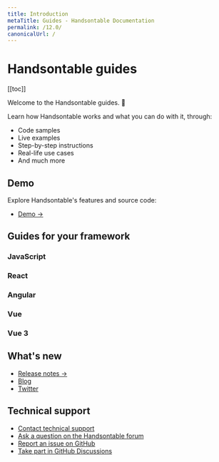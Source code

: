```yaml
---
title: Introduction
metaTitle: Guides - Handsontable Documentation
permalink: /12.0/
canonicalUrl: /
---
```


# Handsontable guides

[[toc]]

Welcome to the Handsontable guides. 👋

Learn how Handsontable works and what you can do with it, through:
- Code samples
- Live examples
- Step-by-step instructions
- Real-life use cases
- And much more

## Demo

Explore Handsontable's features and source code:

- [Demo &#8594;](@/guides/getting-started/demo.md)

## Guides for your framework

<div class="row-items-container">
  <Link href="/docs/12.0/binding-to-data/" hide-latest-version class="row-item">
    <ImageVersioned className="integration-framework-logo" src="/docs/12.0/img/pages/introduction/javascript.svg" alt="JavaScript logo" />
      <h3>JavaScript</h3>
  </Link>
  <Link href="/docs/12.0/react-simple-example/" hide-latest-version class="row-item">
    <ImageVersioned className="integration-framework-logo" src="/docs/12.0/img/pages/introduction/react.svg" alt="React logo" />
      <h3>React</h3>
  </Link>
  <Link href="/docs/12.0/angular-simple-example/" hide-latest-version class="row-item">
    <ImageVersioned className="integration-framework-logo" src="/docs/12.0/img/pages/introduction/angular.svg" alt="Angular logo" />
      <h3>Angular</h3>
  </Link>
  <Link href="/docs/12.0/vue-simple-example/" hide-latest-version class="row-item">
    <ImageVersioned className="integration-framework-logo" src="/docs/12.0/img/pages/introduction/vue.svg" alt="Vue logo" />
      <h3>Vue</h3>
  </Link>
  <Link href="/docs/12.0/vue3-simple-example/" hide-latest-version class="row-item">
    <ImageVersioned className="integration-framework-logo" src="/docs/(.*?)/img/pages/introduction/vue.svg" alt="Vue 3 logo" />
      <h3>Vue 3</h3>
  </Link>
</div>

## What's new

- [Release notes &#8594;](@/guides/upgrade-and-migration/release-notes.md)
- [Blog](https://handsontable.com/blog)
- [Twitter](https://twitter.com/handsontable)

## Technical support

- [Contact technical support](https://handsontable.com/contact?category=technical_support)
- [Ask a question on the Handsontable forum](https://forum.handsontable.com)
- [Report an issue on GitHub](https://github.com/handsontable/handsontable/issues)
- [Take part in GitHub Discussions](https://github.com/handsontable/handsontable/discussions)
